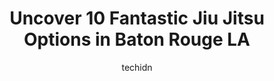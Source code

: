 ---
layout: ampstory
image: https://i0.wp.com/www.depkes.org/wp-content/uploads/2023/06/jiu-jitsu-0-in-baton-rouge-la-1685801957.jpeg?resize=640,853
author: techidn
featured: false
description: Discover the impressive array of Jiu Jitsu options in Baton Rouge LA, where you can find 10 of the largest Jiu Jitsu establishments in the area. From renowned classics to hidden gems, Baton 
title: Uncover 10 Fantastic Jiu Jitsu Options in Baton Rouge LA
cover:
   title: Uncover 10 Fantastic Jiu Jitsu Options in Baton Rouge LA
   subtitle: Rickpate
   background: https://www.depkes.org/wp-content/uploads/2023/06/jiu-jitsu-0-in-baton-rouge-la-1685801957.jpeg

pages: 
 - layout: thirds
   top: <h1>#1 Bayou Jiu Jitsu & Self Defense</h1>
   bottom: "<p>I was in Baton Rouge for a Conference and messaged Professor Bellard about doing a drop-in. He replied right away and gave me all the information to attend. I attended th</p>"
   background: https://www.depkes.org/wp-content/uploads/2023/06/jiu-jitsu-1-in-baton-rouge-la-1685801958.jpeg
   backgroundblur: true
 - layout: thirds
   top: <h1>#2 American Family Martial Arts</h1>
   bottom: "<p>Great place to learn tang soo do karate.   Great staff and instructors.  Both my boys have learned   discipline and karate for defense here.</p>"
   background: https://www.depkes.org/wp-content/uploads/2023/06/jiu-jitsu-2-in-baton-rouge-la-1685801958.jpeg
   cta:
      link: https://www.depkes.org/blog/uncover-10-fantastic-jiu-jitsu-options-in-baton-rouge-la/
      text: Uncover 10 Fantastic Jiu Jitsu Options in Baton Rouge LA
 - layout: thirds
   top: <h1>#3 Gracie United Jiu-Jitsu | Baton Rouge</h1>
   bottom: "<p>14719 Tiger Bend Rd, Baton Rouge, LA 70817, United States</p>"
   background: https://www.depkes.org/wp-content/uploads/2023/06/jiu-jitsu-3-in-baton-rouge-la-1685801959.jpeg
   cta:
      link: https://www.depkes.org/blog/uncover-10-fantastic-jiu-jitsu-options-in-baton-rouge-la/
      text: Uncover 10 Fantastic Jiu Jitsu Options in Baton Rouge LA
 - layout: thirds
   top: <h1>#4 David Vincents Martial Arts & Fitness</h1>
   bottom: "<p>9828 Bluebonnet Blvd, Baton Rouge, LA 70810, United States</p>"
   background: https://images.unsplash.com/photo-1484589065579-248aad0d8b13?ixlib=rb-4.0.3&ixid=MnwxMjA3fDB8MHxwaG90by1wYWdlfHx8fGVufDB8fHx8&auto=format&fit=crop&w=640&h=853&q=80
   cta:
      link: https://www.depkes.org/blog/uncover-10-fantastic-jiu-jitsu-options-in-baton-rouge-la/
      text: Uncover 10 Fantastic Jiu Jitsu Options in Baton Rouge LA
 - layout: thirds
   top: <h1>#5 BR Krav Maga - Kickboxing Fitness & Self Defense (Perkins/College)</h1>
   bottom: "<p>4469 Perkins Rd a2, Baton Rouge, LA 70808, United States</p>"
   background: https://images.unsplash.com/photo-1614648718611-0635f29016cb?ixlib=rb-4.0.3&ixid=MnwxMjA3fDB8MHxwaG90by1wYWdlfHx8fGVufDB8fHx8&auto=format&fit=crop&w=640&h=853&q=80
   cta:
      link: https://www.depkes.org/blog/uncover-10-fantastic-jiu-jitsu-options-in-baton-rouge-la/
      text: Uncover 10 Fantastic Jiu Jitsu Options in Baton Rouge LA
 - layout: thirds
   top: <h1>#6 Bayou Jiu Jitsu & Self Defense</h1>
   bottom: "<p>14455 Wax Rd Suite V, Baton Rouge, LA 70818, United States</p>"
   background: https://images.unsplash.com/photo-1518640467707-6811f4a6ab73?ixlib=rb-4.0.3&ixid=MnwxMjA3fDB8MHxwaG90by1wYWdlfHx8fGVufDB8fHx8&auto=format&fit=crop&w=640&h=853&q=80
   cta:
      link: https://www.depkes.org/blog/uncover-10-fantastic-jiu-jitsu-options-in-baton-rouge-la/
      text: Uncover 10 Fantastic Jiu Jitsu Options in Baton Rouge LA
 - layout: thirds
   top: <h1>#7 NexGen Martial Arts</h1>
   bottom: "<p>7353 Suite A Highland Rd, Baton Rouge, LA 70808, United States</p>"
   background: https://images.unsplash.com/photo-1547366785-564103df7e13?ixlib=rb-4.0.3&ixid=MnwxMjA3fDB8MHxwaG90by1wYWdlfHx8fGVufDB8fHx8&auto=format&fit=crop&w=640&h=853&q=80
   cta:
      link: https://www.depkes.org/blog/uncover-10-fantastic-jiu-jitsu-options-in-baton-rouge-la/
      text: Uncover 10 Fantastic Jiu Jitsu Options in Baton Rouge LA
 - layout: thirds
   middle: Continue reading...
   background: https://plus.unsplash.com/premium_photo-1664640458616-3c74f8cb4589?ixlib=rb-4.0.3&ixid=MnwxMjA3fDB8MHxwaG90by1wYWdlfHx8fGVufDB8fHx8&auto=format&fit=crop&w=640&h=853&q=80
   cta:
      link: https://www.depkes.org/blog/uncover-10-fantastic-jiu-jitsu-options-in-baton-rouge-la/
      text: Uncover 10 Fantastic Jiu Jitsu Options in Baton Rouge LA
      
---